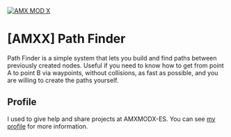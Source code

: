 [![AMX MOD X](https://badgen.net/badge/Powered%20by/AMXMODX/0e83cd)](https://amxmodx.org)

# [AMXX] Path Finder

Path Finder is a simple system that lets you build and find paths between previously created nodes. Useful if you need to know how to get from point A to point B via waypoints, without collisions, as fast as possible, and you are willing to create the paths yourself.

## Profile

I used to give help and share projects at AMXMODX-ES. You can see [my profile](https://amxmodx-es.com/Manu) for more information.